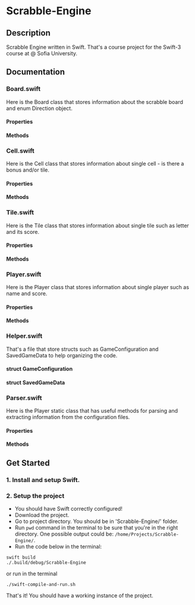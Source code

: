 # Scrabble-Engine

## Description
Scrabble Engine written in Swift. That's a course project for the Swift-3 course at @ Sofia University.

## Documentation

### Board.swift
Here is the Board class that stores information about the scrabble board and enum Direction object.
#### Properties
#### Methods

### Cell.swift
Here is the Cell class that stores information about single cell - is there a bonus and/or tile.
#### Properties
#### Methods

### Tile.swift
Here is the Tile class that stores information about single tile such as letter and its score.
#### Properties
#### Methods

### Player.swift
Here is the Player class that stores information about single player such as name and score.
#### Properties
#### Methods

### Helper.swift
That's a file that store structs such as GameConfiguration and SavedGameData to help organizing the code.
#### struct GameConfiguration

#### struct SavedGameData

### Parser.swift
Here is the Player static class that has useful methods for parsing and extracting information from the configuration files.
#### Properties
#### Methods

## Get Started

### 1. Install and setup Swift.

### 2. Setup the project
* You should have Swift correctly configured!
* Download the project.
* Go to project directory. You should be in 'Scrabble-Engine/' folder.
* Run ```pwd``` command in the terminal to be sure that you're in the right directory. One possible output could be: ```/home/Projects/Scrabble-Engine/```.
* Run the code below in the terminal:
```
swift build
./.build/debug/Scrabble-Engine
```
or run in the terminal
```
./swift-compile-and-run.sh
```

That's it! You should have a working instance of the project.

